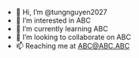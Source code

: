 - 👋 Hi, I’m @tungnguyen2027
- 👀 I’m interested in ABC
- 🌱 I’m currently learning ABC
- 💞️ I’m looking to collaborate on ABC
- 📫 Reaching me at ABC@ABC.ABC

<!---
tungnguyen2027/tungnguyen2027 is a ✨ special ✨ repository because its `README.md` (this file) appears on your GitHub profile.
You can click the Preview link to take a look at your changes.
--->
